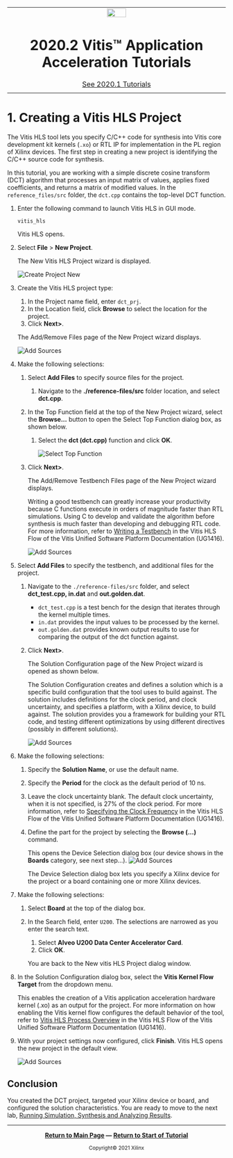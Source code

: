 ﻿<table class="sphinxhide">
 <tr>
   <td align="center"><img src="https://www.xilinx.com/content/dam/xilinx/imgs/press/media-kits/corporate/xilinx-logo.png" width="30%"/><h1>2020.2 Vitis™ Application Acceleration Tutorials</h1>
   <a href="https://github.com/Xilinx/Vitis-Tutorials/tree/2020.1">See 2020.1 Tutorials</a>
  </td>
 </tr>
 <tr>
 <td>
 </td>
 </tr>
</table>

<!-- 
# Copyright 2021 Xilinx Inc.
# 
# Licensed under the Apache License, Version 2.0 (the "License");
# you may not use this file except in compliance with the License.
# You may obtain a copy of the License at
#
#     http://www.apache.org/licenses/LICENSE-2.0
#
# Unless required by applicable law or agreed to in writing, software
# distributed under the License is distributed on an "AS IS" BASIS,
# WITHOUT WARRANTIES OR CONDITIONS OF ANY KIND, either express or implied.
# See the License for the specific language governing permissions and
# limitations under the License.
-->

# 1. Creating a Vitis HLS Project

The Vitis HLS tool lets you specify C/C++ code for synthesis into Vitis core development kit kernels (`.xo`) or RTL IP for implementation in the PL region of Xilinx devices. The first step in creating a new project is identifying the C/C++ source code for synthesis.

In this tutorial, you are working with a simple discrete cosine transform (DCT) algorithm that processes an input matrix of values, applies fixed coefficients, and returns a matrix of modified values. In the `reference_files/src` folder, the `dct.cpp` contains the top-level DCT function.

1. Enter the following command to launch Vitis HLS in GUI mode.

   `vitis_hls`

   Vitis HLS opens.

2. Select **File** > **New Project**. 

   The New Vitis HLS Project wizard is displayed.

    ![Create Project New](./images/create_project-new.png)

3. Create the Vitis HLS project type:
   1. In the Project name field, enter `dct_prj`.
   2. In the Location field, click **Browse** to select the location for the project.
   3. Click **Next>**.

   The Add/Remove Files page of the New Project wizard displays.

   ![Add Sources](./images/create_project-add_source.png)

4. Make the following selections:
   1. Select **Add Files** to specify source files for the project.
      1. Navigate to the **./reference-files/src** folder location, and select **dct.cpp**.
   2. In the Top Function field at the top of the New Project wizard, select the **Browse...** button to open the Select Top Function dialog box, as shown below. 
       1. Select the **dct (dct.cpp)** function and click **OK**.

            ![Select Top Function](./images/create_project-select_top_function.png)

   3. Click **Next>**.

         The Add/Remove Testbench Files page of the New Project wizard displays.

         Writing a good testbench can greatly increase your productivity because C functions execute in orders of magnitude faster than RTL simulations. Using C to develop and validate the algorithm before synthesis is much faster than developing and debugging RTL code. For more information, refer to [Writing a Testbench](https://www.xilinx.com/html_docs/xilinx2020_1/vitis_doc/verifyingcodecsimulation.html#sav1584759936384) in the Vitis HLS Flow of the Vitis Unified Software Platform Documentation (UG1416).

      ![Add Sources](./images/create_project-add_testbench.png)

5. Select **Add Files** to specify the testbench, and additional files for the project. 
   1. Navigate to the `./reference-files/src` folder, and select **dct_test.cpp, in.dat** and **out.golden.dat**. 
      * `dct_test.cpp` is a test bench for the design that iterates through the kernel multiple times. 
      * `in.dat` provides the input values to be processed by the kernel. 
       * `out.golden.dat` provides known output results to use for comparing the output of the dct function against.
   2. Click **Next>**.

      The Solution Configuration page of the New Project wizard is opened as shown below.

      The Solution Configuration creates and defines a solution which is a specific build configuration that the tool uses to build against. The solution includes definitions for the clock period, and clock uncertainty, and specifies a platform, with a Xilinx device, to build against. The solution provides you a framework for building your RTL code, and testing different optimizations by using different directives (possibly in different solutions).

      ![Add Sources](./images/create_project-solution_config.png)

6. Make the following selections:
      1. Specify the **Solution Name**, or use the default name. 
      2. Specify the **Period** for the clock as the default period of 10 ns.
      3. Leave the clock uncertainty blank. The default clock uncertainty, when it is not specified, is 27% of the clock period. For more information, refer to [Specifying the Clock Frequency](https://www.xilinx.com/cgi-bin/docs/rdoc?v=2020.2;t=vitis+doc;d=creatingnewvitishlsproject.html;a=ycw1585572210561) in the Vitis HLS Flow of the Vitis Unified Software Platform Documentation (UG1416).
      4. Define the part for the project by selecting the **Browse (...)** command.

            This opens the Device Selection dialog box (our device shows in the **Boards** category, see next step...).
        ![Add Sources](./images/create_project-select_part.png)

         The Device Selection dialog box lets you specify a Xilinx device for the project or a board containing one or more Xilinx devices.

7. Make the following selections:
    1. Select **Board** at the top of the dialog box.
    2. In the Search field, enter `U200`. The selections are narrowed as you enter the search text.
       1. Select **Alveo U200 Data Center Accelerator Card**.
         1. Click **OK**.

        You are back to the New vitis HLS Project dialog window.

8. In the Solution Configuration dialog box, select the **Vitis Kernel Flow Target** from the dropdown menu.

   This enables the creation of a Vitis application acceleration hardware kernel (.xo) as an output for the project. For more information on how enabling the Vitis kernel flow configures the default behavior of the tool, refer to [Vitis HLS Process Overview](https://www.xilinx.com/html_docs/xilinx2020_2/vitis_doc/vitis_hls_process.html#djn1584047476918) in the Vitis HLS Flow of the Vitis Unified Software Platform Documentation (UG1416).

9. With your project settings now configured, click **Finish**.
    Vitis HLS opens the new project in the default view.

      ![Add Sources](./images/create_project-default_perspective.png)

## Conclusion

You created the DCT project, targeted your Xilinx device or board, and configured the solution characteristics. You are ready to move to the next lab, [Running Simulation, Synthesis and Analyzing Results](./synth_and_analysis.md).
</br>
<hr/>
<p align="center" class="sphinxhide"><b><a href="/README.md">Return to Main Page</a> — <a href="./README.md">Return to Start of Tutorial</a></b></p>

<p align="center" class="sphinxhide"><sup>Copyright&copy; 2021 Xilinx</sup></p>